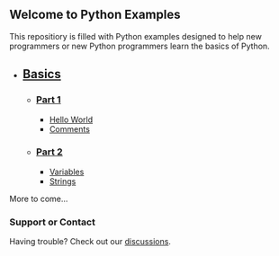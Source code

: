 ## Welcome to Python Examples

This repositiory is filled with Python examples designed to help new programmers or new Python programmers learn the basics of Python. 

- ## [Basics](https://github.com/mackenly/python-examples/tree/main/examples/basics)
   - ### [Part 1](https://github.com/mackenly/python-examples/tree/main/examples/basics/part1)
     - [Hello World](https://github.com/mackenly/python-examples/blob/main/examples/basics/part1/1-helloworld.py)
     - [Comments](https://github.com/mackenly/python-examples/blob/main/examples/basics/part1/2-comments.py)
   - ### [Part 2](https://github.com/mackenly/python-examples/tree/main/examples/basics/part2)
     - [Variables](https://github.com/mackenly/python-examples/blob/main/examples/basics/part2/1-variables.py)
     - [Strings](https://github.com/mackenly/python-examples/blob/main/examples/basics/part2/2-strings.py)


More to come...

### Support or Contact

Having trouble? Check out our [discussions](https://github.com/mackenly/python-examples/discussions).
